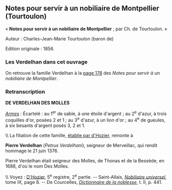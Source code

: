 ## Notes pour servir à un nobiliaire de Montpellier (Tourtoulon)

« **Notes pour servir à un nobiliaire de Montpellier** ; par Ch. de Tourtoulon. »

Auteur : Charles-Jean-Marie Tourtoulon (baron de)

Edition originale : 1856.

### Les Verdelhan dans cet ouvrage

On retrouve la famille Verdelhan à la [page 178](http://books.google.fr/books?id=xGgYAAAAMAAJ&pg=PA178&dq=verdelhan+molles&lr=&ei=AxzTSvflKIP-ywTe77DpDQ&q=verdelhan%20molles&f=false) des *Notes pour servir à un nobiliaire de Montpellier*.

### Retranscription

 **DE VERDELHAN DES MOLLES**

*[Armes](Armoiries_des_Verdelhan) :* Écartelé : au 1<sup>er</sup> de sable, à une étoile d'argent ; au 2<sup>e</sup> d'azur, à trois coquilles d'or, posées 2 et 1 ; au 3<sup>e</sup> d'azur, à un lion d'or ; au 4<sup>e</sup> de gueules, à six besants d'argent posés 3, 2 et 1.

\\\\ La filiation de cette famille, [établie par d'Hozier](Armorial_général_de_France_(d'Hozier)), remonte à

 **Pierre Verdelhan** (*Petrus Verdelhani*), seigneur de Merveillac, qui rendit hommage le 21 juin 1376.

Pierre Verdelhan était seigneur des Molles, de Thonas et de la Bessède, en 1688, d'où le nom Des Molles.

\\\\ Voyez :
[D'Hozier](Armorial_général_de_France_(d'Hozier)), 5<sup>e</sup> registre, 2<sup>e</sup> partie. \-- Saint-Allais, *[Nobiliaire universel](Nobiliaire_Universel_de_France_(Saint-Allais))*, tome IX, page 8. \-- De Courcelles, *[Dictionnaire de la noblesse](http://gallica.bnf.fr/ark:/12148/bpt6k36855h.image.r=Verdelhan.f445.langFR)*, t. II, p. 441.
